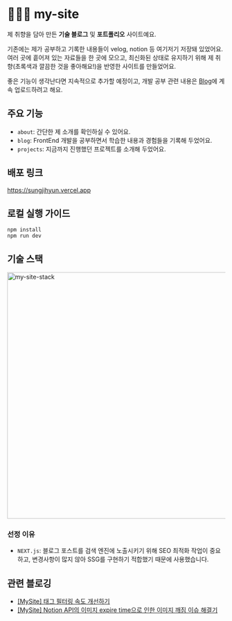 # 👩🏻‍💻 my-site

제 취향을 담아 만든 **기술 블로그** 및 **포트폴리오** 사이트예요.

기존에는 제가 공부하고 기록한 내용들이 velog, notion 등 여기저기 저장돼 있었어요. 여러 곳에 흩어져 있는 자료들을 한 곳에 모으고, 최신화된 상태로 유지하기 위해 제 취향(초록색과 깔끔한 것을 좋아해요!)을 반영한 사이트를 만들었어요.

좋은 기능이 생각난다면 지속적으로 추가할 예정이고, 개발 공부 관련 내용은 [Blog](https://sungjihyun.vercel.app/blog)에 계속 업로드하려고 해요.

## 주요 기능

- `about`: 간단한 제 소개를 확인하실 수 있어요.
- `blog`: FrontEnd 개발을 공부하면서 학습한 내용과 경험들을 기록해 두었어요.
- `projects`: 지금까지 진행했던 프로젝트를 소개해 두었어요.

## 배포 링크

https://sungjihyun.vercel.app

## 로컬 실행 가이드

```
npm install
npm run dev
```

## 기술 스택

<img width="569" alt="my-site-stack" src="https://github.com/jhsung23/my-site/assets/69228045/a29f166e-b81e-4b4b-ac2a-0137101c9fe2">

### 선정 이유

- `NEXT.js`: 블로그 포스트를 검색 엔진에 노출시키기 위해 SEO 최적화 작업이 중요하고, 변경사항이 많지 않아 SSG를 구현하기 적합했기 때문에 사용했습니다.

## 관련 블로깅

- [[MySite] 태그 필터링 속도 개선하기](https://sungjihyun.vercel.app/blog/notionsdk-fetch-api)
- [[MySite] Notion API의 이미지 expire time으로 인한 이미지 깨짐 이슈 해결기](https://sungjihyun.vercel.app/blog/resolving-notion-url-expire-time-issue)

